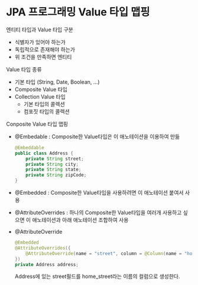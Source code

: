 # JPA 프로그래밍 Value 타입 맵핑



엔티티 타입과 Value 타입 구분

- 식별자가 있어야 하는가
- 독립적으로 존재해야 하는가
- 위 조건을 만족하면 엔티티



Value 타입 종류

- 기본 타입 (String, Date, Boolean, ...)
- Composite Value 타입
- Collection Value 타입
  - 기본 타입의 콜렉션
  - 컴포짓 타입의 콜렉션



Conposite Value 타입 맵핑

- @Embedable : Composite한 Value타입은 이 애노테이션을 이용하여 만듦

  ```java
  @Embeddable
  public class Address {
      private String street;
      private String city;
      private String state;
      private String zipCode;
  }
  ```

- @Embedded : Composite한 Value타입을 사용하려면 이 애노테이션 붙여서 사용

- @AttributeOverrides : 하나의 Composite한 Value타입을 여러개 사용하고 싶으면 이 애노테이션과 아래 애노테이션 조합하여 사용

- @AttributeOverride

  ```java
  @Embedded
  @AttributeOverrides({
      @AttributeOverride(name = "street", column = @Column(name = "home_street"))
  })
  private Address address;
  ```

  Address에 있는 street필드를 home_street라는 이름의 컬럼으로 생성한다.



